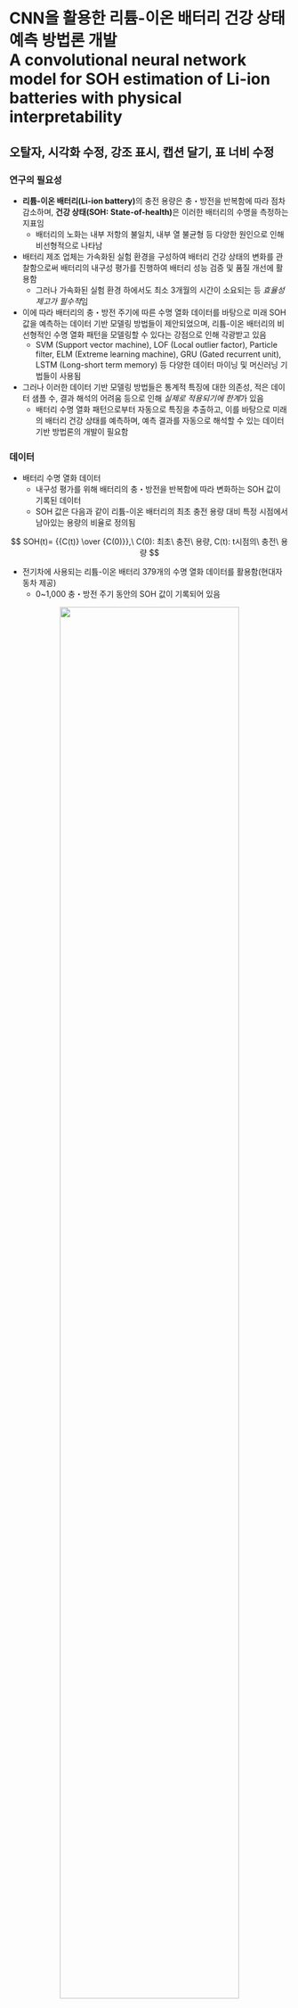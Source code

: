 # CNN을 활용한 리튬-이온 배터리 건강 상태 예측 방법론 개발 </br> A convolutional neural network model for SOH estimation of Li-ion batteries with physical interpretability

## 오탈자, 시각화 수정, 강조 표시, 캡션 달기, 표 너비 수정

### 연구의 필요성
- <b>리튬-이온 배터리(Li-ion battery)</b>의 충전 용량은 충・방전을 반복함에 따라 점차 감소하며, <b>건강 상태(SOH: State-of-health)</b>은 이러한 배터리의 수명을 측정하는 지표임
  - 배터리의 노화는 내부 저항의 불일치, 내부 열 불균형 등 다양한 원인으로 인해 비선형적으로 나타남
- 배터리 제조 업체는 가속화된 실험 환경을 구성하여 배터리 건강 상태의 변화를 관찰함으로써 배터리의 내구성 평가를 진행하여 배터리 성능 검증 및 품질 개선에 활용함
  - 그러나 가속화된 실험 환경 하에서도 최소 3개월의 시간이 소요되는 등 <em>효율성 제고가 필수적</em>임
- 이에 따라 배터리의 충・방전 주기에 따른 수명 열화 데이터를 바탕으로 미래 SOH 값을 예측하는 데이터 기반 모델링 방법들이 제안되었으며, 리튬-이온 배터리의 비선형적인 수명 열화 패턴을 모델링할 수 있다는 강점으로 인해 각광받고 있음
  - SVM (Support vector machine), LOF (Local outlier factor), Particle filter, ELM (Extreme learning machine), GRU (Gated recurrent unit), LSTM (Long-short term memory) 등 다양한 데이터 마이닝 및 머신러닝 기법들이 사용됨
- 그러나 이러한 데이터 기반 모델링 방법들은 통계적 특징에 대한 의존성, 적은 데이터 샘플 수, 결과 해석의 어려움 등으로 인해 <em>실제로 적용되기에 한계</em>가 있음
  - 배터리 수명 열화 패턴으로부터 자동으로 특징을 추출하고, 이를 바탕으로 미래의 배터리 건강 상태를 예측하며, 예측 결과를 자동으로 해석할 수 있는 데이터 기반 방법론의 개발이 필요함

### 데이터
- 배터리 수명 열화 데이터
  - 내구성 평가를 위해 배터리의 충・방전을 반복함에 따라 변화하는 SOH 값이 기록된 데이터
  - SOH 값은 다음과 같이 리튬-이온 배터리의 최초 충전 용량 대비 특정 시점에서 남아있는 용량의 비율로 정의됨

$$ SOH(t)= {{C(t)} \over {C(0)}},\ C(0): 최초\ 충전\ 용량, C(t): t시점의\ 충전\ 용량 $$

- 전기차에 사용되는 리튬-이온 배터리 379개의 수명 열화 데이터를 활용함(현대자동차 제공)
  - 0~1,000 충・방전 주기 동안의 SOH 값이 기록되어 있음

<p align="center"><img src="https://github.com/glee2/Markdown-practice/blob/main/2_SOH_estimation/Figure1.jpg?raw=true" width="80%" height="80%"></p>
<center><u><b text-align="center"> 리튬-이온 배터리 수명 열화 데이터 예시 </b></u></center>

### 방법론
- RP (Recurrence plot), GAF (Gramian angular fields)와 같은 시계열-이미지 변환 방법(time-series imaging methods)을 활용하여 시계열 형태인 배터리 수명 열화 데이터를 이미지 형태의 데이터로 변환함
  - RP: 시계열 데이터 내 값의 변화를 공간 궤적으로 표현하고, 각 공간 궤적에 위치하는 점 사이 거리를 바탕으로 2차원 행렬을 구성하여 이미지 형태로 변환하는 방법
  - GAF: 시계열 데이터의 각 시점의 값 사이의 상관 관계를 극좌표를 기준으로 표현하여 이미지 형태로 변환하는 방법. 시계열 데이터의 값을 각도의 합 또는 차를 이용하여 나타내며, 이에 따라 Gramian angular summation field (GASF)와 Gramian angular difference field (GADF)의 두 가지 방식으로 구분됨
  - 본 연구에서는 RP와 GAF 방법을 통해 배터리 수명 열화 데이터를 다음과 같이 충・방전 주기에 따른 2차원 이미지로 변환함

<p align="center"><img src="https://github.com/glee2/Markdown-practice/blob/main/2_SOH_estimation/Figure2.png?raw=true" width="80%" height="80%"></p>

- 이미지 데이터 처리에 강점이 있는 CNN (Convolutional neural networks)을 활용하여 배터리 수명 열화 데이터의 초기 충・방전 주기(예: 100주기)의 SOH 값을 입력으로, 후기 충・방전 주기(예: 700주기)의 SOH 값을 출력으로 하는 회귀 예측 모델을 구축함
  - CNN 모델에 RP와 GAF 이미지를 병렬로 입력함으로써 미래 SOH 값 예측에 배터리 수명 열화 패턴에 대한 풍부한 정보를 반영하도록 함

<p align="center"><img src="https://github.com/glee2/Markdown-practice/blob/main/2_SOH_estimation/Figure3.png?raw=true" width="80%" height="80%"></p>

- CAM (Class activation map) 기법을 도입하여 미래 SOH 값에 영향을 미치는 배터리의 초기 충・방전 주기의 주요한 시계열적 특징을 포착함
  
### 실험 설계
- 배터리 건강 상태 예측 범위
  - 다양한 맥락에서의 배터리 건강 상태 예측에 대한 시사점을 제공하기 위해, 입력과 출력 시점을 달리하여 다양한 예측 범위를 설정하였음

|예측 범위|주기|
|-----|-----|
|입력 시점|50|
||100|
||150|
||200|
||250|
|출력 시점|300|
||500|
||700|

- 예측 성능 평가
  - 다음과 같이 회귀 예측을 위한 성능 평가 지표를 도입하여, 배터리 건강 상태 예측에 대한 성능 평가를 수행함


$$ MAPE={{1 \over N}\sum^{N}_{i=1}({{|{SOH^{i}_{t}-\hat{SOH}^{i}_{t}}|} \over {SOH^{i}_{t}}})*100} $$



$$ N: 데이터\ 샘플\ 수,\ SOH^{i}_{t}:\ i번째\ 샘플의\ 실제\ t시점에서의\ SOH\ 값,\\\ \hat{SOH}^{i}_{t}:\ 모델이\ 예측한\ i번째\ 샘플의\ t시점에서의\ SOH\ 값 $$


### 연구 결과
- 기존 데이터 기반 배터리 건강 상태 예측 방법론과의 비교 분석을 실시하여 다음의 성능 평가 결과를 얻었으며, 본 연구에서 제안한 방법론이 대부분의 예측 범위에서 가장 높은 성능을 달성하였음

<p align="center"><img src="https://github.com/glee2/Markdown-practice/blob/main/2_SOH_estimation/Figure4.png?raw=true" width="80%" height="80%"></p>

- CAM 기법을 활용하여 미래 SOH 값에 대한 초기 충・방전 주기의 SOH 값의 영향을 다음과 같이 활성화 맵의 형태로 나타냄
  - 100주기 동안의 SOH 값을 입력으로 하여 700주기 시점의 SOH 값을 예측하는 CNN 모델에 대해 적용한 결과임
  - 최종 시점(700주기)의 SOH 값에 따라 0~0.7, 0.7~0.75, 0.75~0.8, 0.8~0.85, 0.85~1.0의 5가지 배터리 샘플에 대해 활성화 맵을 생성함
- 배터리 건강 상태가 정상인 경우 극초기 충・방전 주기(25~50)의 SOH 값의 영향이 큰 반면, 불량인 경우 중간 시점 충・방전 주기(50~100)의 SOH 값의 영향이 큰 것으로 나타남

<p align="center"><img src="https://github.com/glee2/Markdown-practice/blob/main/2_SOH_estimation/Figure5.png?raw=true" width="80%" height="80%"></p>